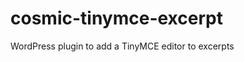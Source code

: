 cosmic-tinymce-excerpt
======================

WordPress plugin to add a TinyMCE editor to excerpts
